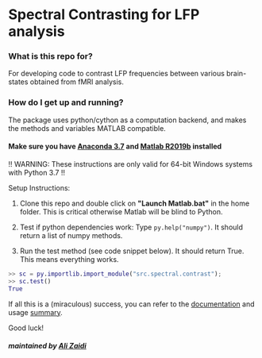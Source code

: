 # Spectral Contrasting for LFP analysis

### What is this repo for?

For developing code to contrast LFP frequencies between various brain-states obtained from fMRI analysis.

### How do I get up and running?

The package uses python/cython as a computation backend, and makes the methods and variables MATLAB compatible.

#### Make sure you have [Anaconda 3.7](https://docs.anaconda.com/anaconda/packages/py3.7_win-64/) and [Matlab R2019b](http://www.mathworks.com/) installed

!! WARNING: These instructions are only valid for 64-bit Windows systems with Python 3.7 !!

Setup Instructions:

1. Clone this repo and double click on **"Launch Matlab.bat"** in the home folder. This is critical otherwise Matlab will be blind to Python.

2. Test if python dependencies work: Type ```py.help("numpy")```. It should return a list of numpy methods.

3. Run the test method (see code snippet below). It should return True. This means everything works.

```matlab
>> sc = py.importlib.import_module("src.spectral.contrast");
>> sc.test()
True
```

If all this is a (miraculous) success, you can refer to the [documentation](/docs/index.html) and usage [summary](/docs/summary.md).

Good luck!

##### maintained by [Ali Zaidi](mailto:ali.zaidi@tuebingen.mpg.de)
